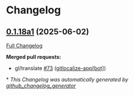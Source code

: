 # Changelog

## [0.1.18a1](https://github.com/OpenVoiceOS/ovos-skill-personal/tree/0.1.18a1) (2025-06-02)

[Full Changelog](https://github.com/OpenVoiceOS/ovos-skill-personal/compare/0.1.17...0.1.18a1)

**Merged pull requests:**

- gl/translate [\#73](https://github.com/OpenVoiceOS/ovos-skill-personal/pull/73) ([gitlocalize-app[bot]](https://github.com/apps/gitlocalize-app))



\* *This Changelog was automatically generated by [github_changelog_generator](https://github.com/github-changelog-generator/github-changelog-generator)*
